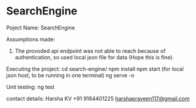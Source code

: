# SearchEngine

Poject Name: SearchEngine

Assumptions made:
1. The provoded api endpoint was not able to reach because of authentication, so used local json file for data (Hope this is fine).

Executing the project:
cd search-engine/
npm install
npm start (for local json host, to be running in one terminal)
ng serve -o

Unit testing:
ng test

contact details:
Harsha KV
+91 9164401225
harshapraveen117@gmail.com

